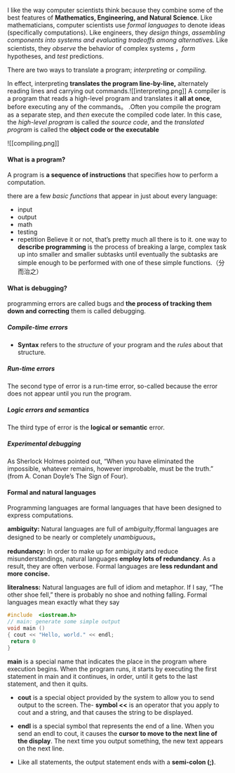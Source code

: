 I like the way computer scientists think because they combine some of the best features of **Mathematics, Engineering, and Natural Science**. Like mathematicians, computer scientists use *formal languages* to denote ideas  (specifically computations). Like engineers, they *design things*, *assembling components into systems and evaluating tradeoffs among alternatives.* Like scientists, they *observe* the behavior of complex systems ，*form* hypotheses, and *test* predictions.

There are two ways to translate a program; *interpreting* or *compiling.*

In effect, interpreting **translates the program line-by-line,** alternately reading lines and carrying out commands.![[interpreting.png]]
A compiler is a program that reads a high-level program and translates it **all at once**, before executing any of the commands。
.Often you compile the program as a separate step, and *then* execute the compiled code later. In this case, the *high-level program* is called *the source code*, and the *translated program* is called the **object code or the executable**

![[compiling.png]]
#### What is a program?
A program is **a sequence of instructions** that specifies how to perform a computation.

there are a few *basic functions* that appear in just about every language:
- input
- output
- math
- testing
- repetition
Believe it or not, that’s pretty much all there is to it.
one way to **describe programming** is the process of breaking a large, complex task up into smaller and smaller subtasks until eventually the subtasks are simple enough to be performed with one of these simple functions.（分而治之）
#### What is debugging?
programming errors are called bugs and **the process of tracking them down and correcting** them is called debugging.

##### Compile-time errors
- **Syntax** refers to the *structure* of your program and the *rules* about that structure.

##### Run-time errors
The second type of error is a run-time error, so-called because the error does not appear until you run the program.

##### Logic errors and semantics
The third type of error is the **logical or semantic** error.

##### Experimental debugging
As Sherlock Holmes pointed out, “When you have eliminated the impossible, whatever remains, however improbable, must be the truth.” (from A. Conan Doyle’s The Sign of Four).

#### Formal and natural languages
Programming languages are formal languages that have been designed to express computations.

**ambiguity:** Natural languages are full of a*mbiguity*,fformal languages are designed to be nearly or completely *unambiguous*。

**redundancy:** In order to make up for ambiguity and reduce misunderstandings, natural languages **employ lots of redundancy**. As a result, they are often verbose. Formal languages are **less redundant and more concise.**

**literalness:** Natural languages are full of idiom and metaphor. If I say, “The other shoe fell,” there is probably no shoe and nothing falling. Formal languages mean exactly what they say


```c++
#include  <iostream.h>
// main: generate some simple output 
void main () 
{ cout << "Hello, world." << endl; 
 return 0 
}

```
**main** is a special name that indicates the place in the program where execution begins. When the program runs, it starts by executing the first statement in main and it continues, in order, until it gets to the last statement, and then it quits.

- **cout** is a special object provided by the system to allow you to send output to the screen. The- **symbol <<** is an operator that you apply to cout and a string, and that causes the string to be displayed.

- **endl** is a special symbol that represents the end of a line. When you send an endl to cout, it causes the **cursor to move to the next line of the display**. The next time you output something, the new text appears on the next line.
- Like all statements, the output statement ends with a **semi-colon (;)**.